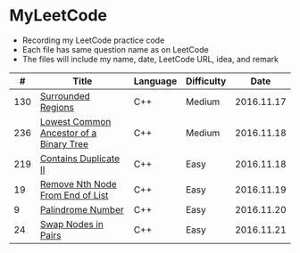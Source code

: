 # MyLeetCode
- Recording my LeetCode practice code
- Each file has same question name as on LeetCode
- The files will include my name, date, LeetCode URL, idea, and remark

| # | Title | Language | Difficulty | Date |
|---| ----- | -------- | ---------- | ---- |
|130|[Surrounded Regions](https://leetcode.com/problems/surrounded-regions/) | C++ |Medium| 2016.11.17|
|236|[Lowest Common Ancestor of a Binary Tree](https://leetcode.com/problems/lowest-common-ancestor-of-a-binary-tree/) | C++ |Medium|2016.11.18|
|219|[Contains Duplicate II](https://leetcode.com/problems/contains-duplicate-ii/)| C++ |Easy| 2016.11.18|
|19|[Remove Nth Node From End of List](https://leetcode.com/problems/remove-nth-node-from-end-of-list/)|C++|Easy|2016.11.19|
|9|[Palindrome Number](https://leetcode.com/problems/palindrome-number/)|C++|Easy|2016.11.20|
|24|[Swap Nodes in Pairs](https://leetcode.com/problems/swap-nodes-in-pairs/)|C++|Easy|2016.11.21|
